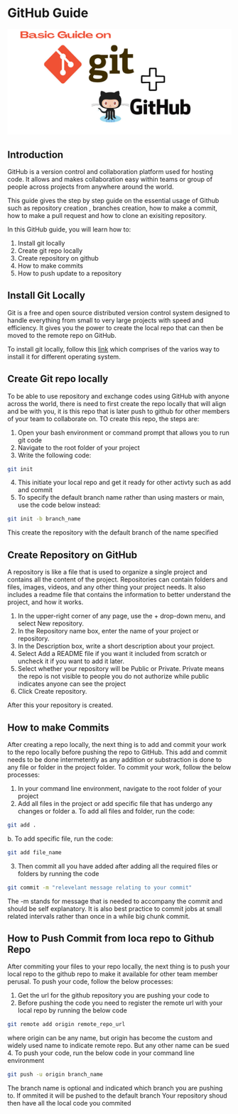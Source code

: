 # GitHub Guide

![GitHub Guide](aa.png)

## Introduction
GitHub is a version control and collaboration platform used for hosting code. It allows and makes collaboration easy within teams or group of people across projects from anywhere around the world.

This guide gives the step by step guide on the essential usage of Github such as repository creation , branches creation, how to make a commit, how to make a pull request and how to clone an exisiting repository.  

In this GitHub guide, you will learn how to:

1. Install git locally
2. Create git repo locally
3. Create repository on github
4. How to make commits
5. How to push update to a repository

## Install Git Locally
Git is a free and open source distributed version control system designed to handle everything from small to very large projects with speed and efficiency. It gives you the power to create the local repo that can then be moved to the remote repo on GitHub.

To install git locally, follow this [link](https://git-scm.com/book/en/v2/Getting-Started-Installing-Git) which comprises of the varios way to install it for different operating system.

## Create Git repo locally
To be able to use repository and exchange codes using GitHub with anyone across the world, there is need to first create the repo locally that will align and be with you, it is this repo that is later  push to github for other members of your team to collaborate on. TO create this repo, the steps are:
1. Open your bash environment or command prompt that allows you to run git code
2. Navigate to the root folder of your project
3. Write the following code:
 ```bash
git init
 ```
 4. This initiate your local repo and get it ready for other activty such as add and commit
 5. To specify the default branch name rather than using masters or main, use the code below instead:
  ```bash
git init -b branch_name
 ```
 This create the repository with the default branch of the name specified

## Create Repository on GitHub
A repository is like a file that is used to organize a single project and contains all the content of the project. Repositories can contain folders and files, images, videos, and any other thing your project needs. It also includes a readme file that contains the information to better understand the project, and how it works.

1. In the upper-right corner of any page, use the + drop-down menu, and select New repository.
2. In the Repository name box, enter the name of your project or repository.
3. In the Description box, write a short description about your project.
4. Select Add a README file if you want it included from scratch or uncheck it if you want to add it later.
5. Select whether your repository will be Public or Private. Private means the repo is not visible to people you do not authorize while public indicates anyone can see the project
6. Click Create repository.

After this your repository is created.


## How to make Commits
After creating a repo locally, the next thing is to add and commit your work to the repo locally before pushing the repo to GitHub. This add and commit needs to be done intermetently as any addition or substraction is done to any file or folder in the project folder. To commit your work, follow the below processes:
1. In your command line environment, navigate to the root folder of your project
2. Add all files in the project or add specific file that has undergo any changes or folder
  a. To add all files and folder, run the code:
  ```bash
git add .
  ```
  b. To add specific file, run the code:
  ```bash
git add file_name
  ```
3. Then commit all you have added after adding all the required files or folders by running the code
```bash
git commit -m "relevelant message relating to your commit"
```
The -m stands for message that is needed to accompany the commit and should be self explanatory. It is also best practice to commit jobs at small related intervals rather than once in a while big chunk commit.

## How to Push Commit from loca repo to Github Repo
After commiting your files to your repo locally, the next thing is to push your local repo to the github repo to make it available for other team member perusal. To push your code, follow the below processes:
1. Get the url for the github repository you are pushing your code to
2. Before pushing the code you need to register the remote url with your local repo by running the below code
```bash
git remote add origin remote_repo_url
```
where origin can be any name, but origin has become the custom and widely used name to indicate remote repo. But any other name can be sued
4. To push your code, run the below code in your command line environment
```bash
git push -u origin branch_name
```
The branch name is optional and indicated which branch you are pushing to. If ommited it will be pushed to the default branch
Your repository shoud then have all the local code you commited
